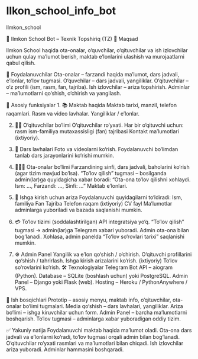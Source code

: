 # Ilkon_school_info_bot
Ilmkon_school

📌 Ilmkon School Bot – Texnik Topshiriq (TZ)
🎯 Maqsad

Ilmkon School haqida ota-onalar, o‘quvchilar, o‘qituvchilar va ish izlovchilar uchun qulay ma’lumot berish, maktab e’lonlarini ulashish va murojaatlarni qabul qilish.

👥 Foydalanuvchilar
        Ota-onalar – farzandi haqida ma’lumot, dars jadvali, e’lonlar, to‘lov tugmasi.
        O‘quvchilar – dars jadvali, yangiliklar.
        O‘qituvchilar – o‘z profili (ism, rasm, fan, tajriba).
        Ish izlovchilar – ariza topshirish.
        Adminlar – ma’lumotlarni qo‘shish, o‘chirish va yangilash.

🔑 Asosiy funksiyalar
        1. 📚 Maktab haqida
        Maktab tarixi, manzil, telefon raqamlari.
        Rasm va video lavhalar.
        Yangiliklar / e’lonlar.

2. 👩‍🏫 O‘qituvchilar bo‘limi
        O‘qituvchilar ro‘yxati.
        Har bir o‘qituvchi uchun:
        rasm
        ism-familiya
        mutaxassisligi (fan)
        tajribasi
        Kontakt ma’lumotlari (ixtiyoriy).

3. 🎥 Dars lavhalari
        Foto va videolarni ko‘rish.
        Foydalanuvchi bo‘limdan tanlab dars jarayonlarini ko‘rishi mumkin.

4. 👨‍👩‍👧 Ota-onalar bo‘limi
        Farzandining sinfi, dars jadvali, baholarini ko‘rish (agar tizim mavjud bo‘lsa).
        “To‘lov qilish” tugmasi – bosilganda admin(lar)ga quyidagicha xabar boradi:
        “Ota-ona to‘lov qilishni xohlaydi. Ism: …, Farzandi: …, Sinfi: …”
        Maktab e’lonlari.

5. 📝 Ishga kirish uchun ariza
        Foydalanuvchi quyidagilarni to‘ldiradi:
        Ism, familiya
        Fan
        Tajriba
        Telefon raqam
        (ixtiyoriy) CV fayl
        Ma’lumotlar adminlarga yuboriladi va bazada saqlanishi mumkin.

6. 💳 To‘lov tizimi (soddalashtirilgan)
        API integratsiya yo‘q.
        “To‘lov qilish” tugmasi → admin(lar)ga Telegram xabari yuboradi.
        Admin ota-ona bilan bog‘lanadi.
        Xohlasa, admin panelda “To‘lov so‘rovlari tarixi” saqlanishi mumkin.

7. ⚙️ Admin Panel
        Yangilik va e’lon qo‘shish / o‘chirish.
        O‘qituvchi profillarini qo‘shish / tahrirlash.
        Ishga kirish arizalarini ko‘rish.
        (ixtiyoriy) To‘lov so‘rovlarini ko‘rish.
        🛠 Texnologiyalar
        Telegram Bot API – aiogram (Python).
        Database – SQLite (boshlash uchun) yoki PostgreSQL.
        Admin Panel – Django yoki Flask (web).
        Hosting – Heroku / PythonAnywhere / VPS.

📅 Ish bosqichlari
        Prototip – asosiy menyu, maktab info, o‘qituvchilar, ota-onalar bo‘limi tugmalari.
        Media qo‘shish – dars lavhalari, yangiliklar.
        Ariza bo‘limi – ishga kiruvchilar uchun form.
        Admin Panel – barcha ma’lumotlarni boshqarish.
        To‘lov tugmasi – adminlarga xabar yuboradigan oddiy tizim.

✅ Yakuniy natija
        Foydalanuvchi maktab haqida ma’lumot oladi.
        Ota-ona dars jadvali va e’lonlarni ko‘radi, to‘lov tugmasi orqali admin bilan bog‘lanadi.
        O‘qituvchilar ro‘yxati rasmlari va ma’lumotlari bilan chiqadi.
        Ish izlovchilar ariza yuboradi.
        Adminlar hammasini boshqaradi.
